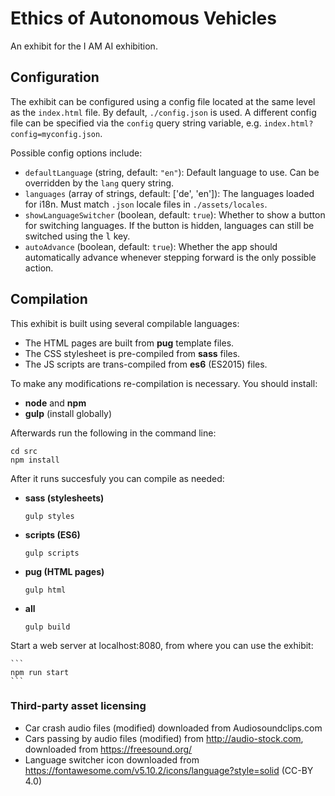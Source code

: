 # Ethics of Autonomous Vehicles

An exhibit for the I AM AI exhibition.

## Configuration
The exhibit can be configured using a config file located at the same level as the `index.html` file.
By default, `./config.json` is used. A different config file can be specified via the
`config` query string variable, e.g. `index.html?config=myconfig.json`.

Possible config options include:
- `defaultLanguage` (string, default: `"en"`): Default language to use. Can be overridden by the
  `lang` query string.
- `languages` (array of strings, default: ['de', 'en']): The languages loaded for i18n.
  Must match `.json` locale files in `./assets/locales`.
- `showLanguageSwitcher` (boolean, default: `true`): Whether to show a button for switching
  languages. If the button is hidden, languages can still be switched using the <kbd>l</kbd> key.
- `autoAdvance` (boolean, default: `true`): Whether the app should automatically advance whenever
  stepping forward is the only possible action.

## Compilation

This exhibit is built using several compilable languages:

- The HTML pages are built from **pug** template files.
- The CSS stylesheet is pre-compiled from **sass** files.
- The JS scripts are trans-compiled from **es6** (ES2015) files. 

To make any modifications re-compilation is necessary. You should install:

- **node** and **npm**
- **gulp** (install globally)

Afterwards run the following in the command line:

```
cd src
npm install
```

After it runs succesfuly you can compile as needed:

- **sass (stylesheets)**
    ```
    gulp styles
    ```
  
- **scripts (ES6)**
    ```
    gulp scripts
    ```

- **pug (HTML pages)**
    ```
    gulp html
    ```

- **all**
    ```
    gulp build
    ```

Start a web server at localhost:8080, from where you can use the exhibit:

    ```
    npm run start
    ```

### Third-party asset licensing

- Car crash audio files (modified) downloaded from Audiosoundclips.com
- Cars passing by audio files (modified) from http://audio-stock.com, downloaded from https://freesound.org/
- Language switcher icon downloaded from https://fontawesome.com/v5.10.2/icons/language?style=solid (CC-BY 4.0)
